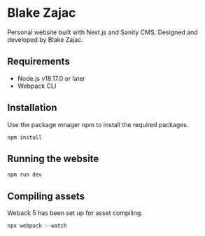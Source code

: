 # Blake Zajac

Personal website built with Next.js and Sanity CMS. Designed and developed by Blake Zajac.

## Requirements

- Node.js v18.17.0 or later
- Webpack CLI

## Installation

Use the package mnager npm to install the required packages.

```
npm install
```

## Running the website

```
npm run dev
```

## Compiling assets

Weback 5 has been set up for asset compiling.

```
npx webpack --watch
```
